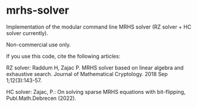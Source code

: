 # mrhs-solver

Implementation of the modular command line MRHS solver (RZ solver + HC solver currently). 

Non-commercial use only.

If you use this code, cite the following articles:

RZ solver: 
Raddum H, Zajac P. MRHS solver based on linear algebra and exhaustive search. Journal of Mathematical Cryptology. 2018 Sep 1;12(3):143-57.

HC solver:
Zajac, P.: On solving sparse MRHS equations with bit-flipping, Publ.Math.Debrecen (2022).
